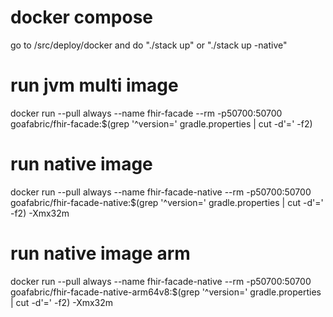 # docker compose
go to /src/deploy/docker and do "./stack up" or "./stack up -native"

# run jvm multi image
docker run --pull always --name fhir-facade --rm -p50700:50700 goafabric/fhir-facade:$(grep '^version=' gradle.properties | cut -d'=' -f2)

# run native image
docker run --pull always --name fhir-facade-native --rm -p50700:50700 goafabric/fhir-facade-native:$(grep '^version=' gradle.properties | cut -d'=' -f2) -Xmx32m

# run native image arm
docker run --pull always --name fhir-facade-native --rm -p50700:50700 goafabric/fhir-facade-native-arm64v8:$(grep '^version=' gradle.properties | cut -d'=' -f2) -Xmx32m
